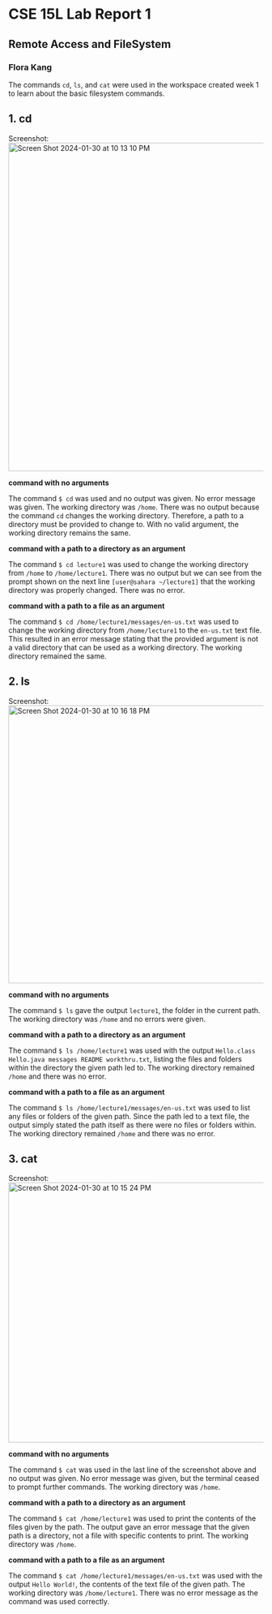 # CSE 15L Lab Report 1
## Remote Access and FileSystem
### Flora Kang

The commands `cd`, `ls`, and `cat` were used in the workspace created week 1 to learn about the basic filesystem commands.

## 1. cd

Screenshot:
<img width="648" alt="Screen Shot 2024-01-30 at 10 13 10 PM" src="https://github.com/fk-kny/cse15l-lab-reports/assets/158122319/d4c0cdd2-6553-42cd-8913-4082f03db939">

**command with no arguments**

The command `$ cd` was used and no output was given. No error message was given. The working directory was `/home`. There was no output because the command `cd` changes the working directory. Therefore, a path to a directory must be provided to change to. With no valid argument, the working directory remains the same.

**command with a path to a directory as an argument**

The command `$ cd lecture1` was used to change the working directory from `/home` to `/home/lecture1`. There was no output but we can see from the prompt shown on the next line `[user@sahara ~/lecture1]` that the working directory was properly changed. There was no error.

**command with a path to a file as an argument**

The command `$ cd /home/lecture1/messages/en-us.txt` was used to change the working directory from `/home/lecture1` to the `en-us.txt` text file. This resulted in an error message stating that the provided argument is not a valid directory that can be used as a working directory. The working directory remained the same.

## 2. ls

Screenshot:
<img width="548" alt="Screen Shot 2024-01-30 at 10 16 18 PM" src="https://github.com/fk-kny/cse15l-lab-reports/assets/158122319/e4d3c25d-e9af-4af7-8535-c73174a3fea2">

**command with no arguments**

The command `$ ls` gave the output `lecture1`, the folder in the current path. The working directory was `/home` and no errors were given.

**command with a path to a directory as an argument**

The command `$ ls /home/lecture1` was used with the output `Hello.class Hello.java messages README workthru.txt`, listing the files and folders within the directory the given path led to. The working directory remained `/home` and there was no error.

**command with a path to a file as an argument**

The command `$ ls /home/lecture1/messages/en-us.txt` was used to list any files or folders of the given path. Since the path led to a text file, the output simply stated the path itself as there were no files or folders within. The working directory remained `/home` and there was no error.

## 3. cat

Screenshot:
<img width="513" alt="Screen Shot 2024-01-30 at 10 15 24 PM" src="https://github.com/fk-kny/cse15l-lab-reports/assets/158122319/82da6fde-4a17-4ab8-a955-f8994e53c40f">

**command with no arguments**

The command `$ cat` was used in the last line of the screenshot above and no output was given. No error message was given, but the terminal ceased to prompt further commands. The working directory was `/home`. 

**command with a path to a directory as an argument**

The command `$ cat /home/lecture1` was used to print the contents of the files given by the path. The output gave an error message that the given path is a directory, not a file with specific contents to print. The working directory was `/home`.

**command with a path to a file as an argument**

The command `$ cat /home/lecture1/messages/en-us.txt` was used with the output `Hello World!`, the contents of the text file of the given path. The working directory was `/home/lecture1`. There was no error message as the command was used correctly.
